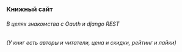 ### Книжный сайт


###### В целях знакомства с Oauth и django REST


*(У книг есть авторы и читатели, цена и скидки, рейтинг и лайки)*